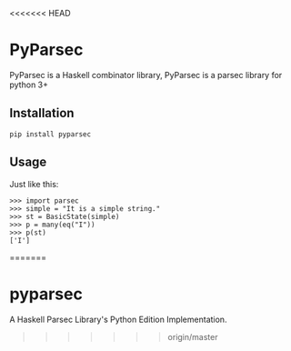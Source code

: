 <<<<<<< HEAD
# PyParsec

PyParsec is a Haskell combinator library, PyParsec is a parsec library for python 3+

## Installation

```
pip install pyparsec 
```

## Usage

Just like this:

```
>>> import parsec
>>> simple = "It is a simple string."
>>> st = BasicState(simple)
>>> p = many(eq("I"))
>>> p(st)
['I']
```
=======
# pyparsec
A Haskell Parsec Library's Python Edition Implementation.
>>>>>>> origin/master
